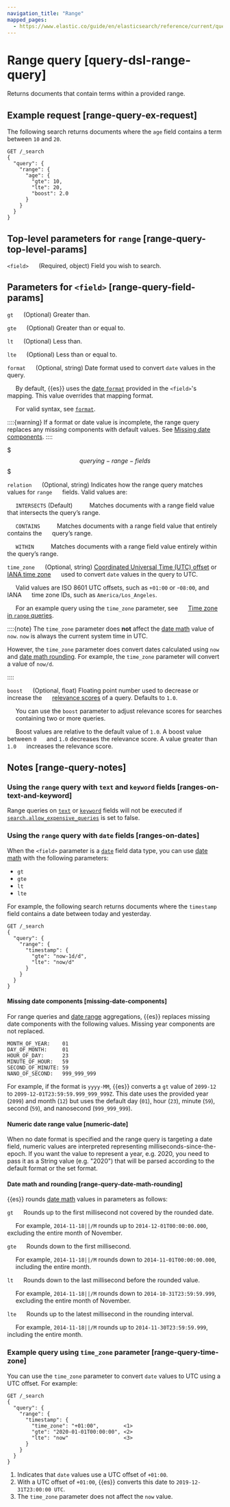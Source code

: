 ```yaml
---
navigation_title: "Range"
mapped_pages:
  - https://www.elastic.co/guide/en/elasticsearch/reference/current/query-dsl-range-query.html
---
```


# Range query [query-dsl-range-query]

Returns documents that contain terms within a provided range.

## Example request [range-query-ex-request]

The following search returns documents where the `age` field contains a term between `10` and `20`.

```console
GET /_search
{
  "query": {
    "range": {
      "age": {
        "gte": 10,
        "lte": 20,
        "boost": 2.0
      }
    }
  }
}
```


## Top-level parameters for `range` [range-query-top-level-params]

`<field>`
&nbsp;&nbsp;&nbsp;&nbsp; (Required, object) Field you wish to search.


## Parameters for `<field>` [range-query-field-params]

`gt`
&nbsp;&nbsp;&nbsp;&nbsp; (Optional) Greater than.

`gte`
&nbsp;&nbsp;&nbsp;&nbsp; (Optional) Greater than or equal to.

`lt`
&nbsp;&nbsp;&nbsp;&nbsp; (Optional) Less than.

`lte`
&nbsp;&nbsp;&nbsp;&nbsp; (Optional) Less than or equal to.

`format`
&nbsp;&nbsp;&nbsp;&nbsp; (Optional, string) Date format used to convert `date` values in the query.

&nbsp;&nbsp;&nbsp;&nbsp; By default, {{es}} uses the [date `format`](/reference/elasticsearch/mapping-reference/mapping-date-format.md) provided in the `<field>`'s 
&nbsp;&nbsp;&nbsp;&nbsp; mapping. This value overrides that mapping format.

&nbsp;&nbsp;&nbsp;&nbsp; For valid syntax, see [`format`](/reference/elasticsearch/mapping-reference/mapping-date-format.md).

::::{warning}
If a format or date value is incomplete, the range query replaces any missing components with default values. See [Missing date components](#missing-date-components).
::::



$$$querying-range-fields$$$

`relation`
&nbsp;&nbsp;&nbsp;&nbsp; (Optional, string) Indicates how the range query matches values for `range` 
&nbsp;&nbsp;&nbsp;&nbsp; fields. Valid values are:

&nbsp;&nbsp;&nbsp;&nbsp; `INTERSECTS` (Default)
&nbsp;&nbsp;&nbsp;&nbsp;&nbsp;&nbsp;&nbsp;&nbsp; Matches documents with a range field value that intersects the query’s range.

&nbsp;&nbsp;&nbsp;&nbsp; `CONTAINS`
&nbsp;&nbsp;&nbsp;&nbsp;&nbsp;&nbsp;&nbsp;&nbsp; Matches documents with a range field value that entirely contains the
&nbsp;&nbsp;&nbsp;&nbsp; query’s range.

&nbsp;&nbsp;&nbsp;&nbsp; `WITHIN`
&nbsp;&nbsp;&nbsp;&nbsp;&nbsp;&nbsp;&nbsp;&nbsp; Matches documents with a range field value entirely within the query’s range.


`time_zone`
&nbsp;&nbsp;&nbsp;&nbsp; (Optional, string) [Coordinated Universal Time (UTC) offset](https://en.wikipedia.org/wiki/List_of_UTC_time_offsets) or [IANA time zone](https://en.wikipedia.org/wiki/List_of_tz_database_time_zones) 
&nbsp;&nbsp;&nbsp;&nbsp; used to convert `date` values in the query to UTC.

&nbsp;&nbsp;&nbsp;&nbsp; Valid values are ISO 8601 UTC offsets, such as `+01:00` or -`08:00`, and IANA 
&nbsp;&nbsp;&nbsp;&nbsp; time zone IDs, such as `America/Los_Angeles`.

&nbsp;&nbsp;&nbsp;&nbsp; For an example query using the `time_zone` parameter, see
&nbsp;&nbsp;&nbsp;&nbsp; [Time zone in `range` queries](#range-query-time-zone).

::::{note}
The `time_zone` parameter does **not** affect the [date math](/reference/elasticsearch/rest-apis/common-options.md#date-math) value of `now`. `now` is always the current system time in UTC.

However, the `time_zone` parameter does convert dates calculated using `now` and [date math rounding](/reference/elasticsearch/rest-apis/common-options.md#date-math). For example, the `time_zone` parameter will convert a value of `now/d`.

::::



`boost`
&nbsp;&nbsp;&nbsp;&nbsp; (Optional, float) Floating point number used to decrease or increase the 
&nbsp;&nbsp;&nbsp;&nbsp; [relevance scores](/reference/query-languages/query-dsl/query-filter-context.md#relevance-scores) of a query. Defaults to `1.0`.

&nbsp;&nbsp;&nbsp;&nbsp; You can use the `boost` parameter to adjust relevance scores for searches 
&nbsp;&nbsp;&nbsp;&nbsp; containing two or more queries.

&nbsp;&nbsp;&nbsp;&nbsp; Boost values are relative to the default value of `1.0`. A boost value between `0` 
&nbsp;&nbsp;&nbsp;&nbsp; and `1.0` decreases the relevance score. A value greater than `1.0` 
&nbsp;&nbsp;&nbsp;&nbsp; increases the relevance score.



## Notes [range-query-notes]

### Using the `range` query with `text` and `keyword` fields [ranges-on-text-and-keyword]

Range queries on [`text`](/reference/elasticsearch/mapping-reference/text.md) or [`keyword`](/reference/elasticsearch/mapping-reference/keyword.md) fields will not be executed if [`search.allow_expensive_queries`](/reference/query-languages/querydsl.md#query-dsl-allow-expensive-queries) is set to false.


### Using the `range` query with `date` fields [ranges-on-dates]

When the `<field>` parameter is a [`date`](/reference/elasticsearch/mapping-reference/date.md) field data type, you can use [date math](/reference/elasticsearch/rest-apis/common-options.md#date-math) with the following parameters:

* `gt`
* `gte`
* `lt`
* `lte`

For example, the following search returns documents where the `timestamp` field contains a date between today and yesterday.

```console
GET /_search
{
  "query": {
    "range": {
      "timestamp": {
        "gte": "now-1d/d",
        "lte": "now/d"
      }
    }
  }
}
```

#### Missing date components [missing-date-components]

For range queries and [date range](/reference/data-analysis/aggregations/search-aggregations-bucket-daterange-aggregation.md) aggregations, {{es}} replaces missing date components with the following values. Missing year components are not replaced.

```text
MONTH_OF_YEAR:    01
DAY_OF_MONTH:     01
HOUR_OF_DAY:      23
MINUTE_OF_HOUR:   59
SECOND_OF_MINUTE: 59
NANO_OF_SECOND:   999_999_999
```

For example, if the format is `yyyy-MM`, {{es}} converts a `gt` value of `2099-12` to `2099-12-01T23:59:59.999_999_999Z`. This date uses the provided year (`2099`) and month (`12`) but uses the default day (`01`), hour (`23`), minute (`59`), second (`59`), and nanosecond (`999_999_999`).


#### Numeric date range value [numeric-date]

When no date format is specified and the range query is targeting a date field, numeric values are interpreted representing milliseconds-since-the-epoch. If you want the value to represent a year, e.g. 2020, you need to pass it as a String value (e.g. "2020") that will be parsed according to the default format or the set format.


#### Date math and rounding [range-query-date-math-rounding]

{{es}} rounds [date math](/reference/elasticsearch/rest-apis/common-options.md#date-math) values in parameters as follows:

`gt`
&nbsp;&nbsp;&nbsp;&nbsp; Rounds up to the first millisecond not covered by the rounded date.

&nbsp;&nbsp;&nbsp;&nbsp; For example, `2014-11-18||/M` rounds up to `2014-12-01T00:00:00.000`, 
&nbsp;&nbsp;&nbsp;&nbsp; excluding the entire month of November.


`gte`
&nbsp;&nbsp;&nbsp;&nbsp; Rounds down to the first millisecond.

&nbsp;&nbsp;&nbsp;&nbsp; For example, `2014-11-18||/M` rounds down to `2014-11-01T00:00:00.000`, 
&nbsp;&nbsp;&nbsp;&nbsp; including the entire month.


`lt`
&nbsp;&nbsp;&nbsp;&nbsp; Rounds down to the last millisecond before the rounded value.

&nbsp;&nbsp;&nbsp;&nbsp; For example, `2014-11-18||/M` rounds down to `2014-10-31T23:59:59.999`, 
&nbsp;&nbsp;&nbsp;&nbsp; excluding the entire month of November.


`lte`
&nbsp;&nbsp;&nbsp;&nbsp; Rounds up to the latest millisecond in the rounding interval.

&nbsp;&nbsp;&nbsp;&nbsp; For example, `2014-11-18||/M` rounds up to `2014-11-30T23:59:59.999`, 
&nbsp;&nbsp;&nbsp;&nbsp; including the entire month.




### Example query using `time_zone` parameter [range-query-time-zone]

You can use the `time_zone` parameter to convert `date` values to UTC using a UTC offset. For example:

```console
GET /_search
{
  "query": {
    "range": {
      "timestamp": {
        "time_zone": "+01:00",        <1>
        "gte": "2020-01-01T00:00:00", <2>
        "lte": "now"                  <3>
      }
    }
  }
}
```

1. Indicates that `date` values use a UTC offset of `+01:00`.
2. With a UTC offset of `+01:00`, {{es}} converts this date to `2019-12-31T23:00:00 UTC`.
3. The `time_zone` parameter does not affect the `now` value.
